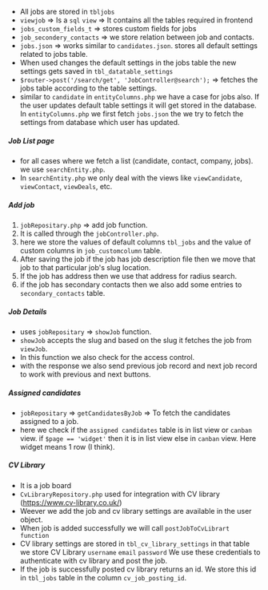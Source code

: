 - All jobs are stored in `tbljobs`
- `viewjob` => Is  a `sql` `view` => It contains all the tables required in frontend
- `jobs_custom_fields_t` => stores custom fields for jobs
- `job_secondery_contacts` => we store relation between job and contacts.
- `jobs.json` => works similar to `candidates.json`. stores all default settings related to jobs table. 
- When used changes the default settings in the jobs table the new settings gets saved in `tbl_datatable_settings` 
- `$router->post('/search/get', 'JobController@search');` => fetches the jobs table according to the table settings.
- similar to `candidate` in `entityColumns.php` we have a case for jobs also. If the user updates default table settings it will get stored in the database. In `entityColumns.php` we first fetch `jobs.json` the we try to fetch the settings from database which user has updated.
##### Job List page
- for all cases where we fetch a list (candidate, contact, company, jobs). we use `searchEntity.php`.
- In `searchEntity.php` we only deal with the views like `viewCandidate`, `viewContact`, `viewDeals`, etc.

##### Add job
1. `jobRepositary.php` => add job function.
2. It is called through the `jobController.php`.
3. here we store the values of default columns `tbl_jobs` and the value of custom columns in `job_customcolumn` table.
4. After saving the job if the job has job description file then we move that job to that particular job's slug location.
5. If the job has address then we use that address for radius search.
6. if the job has secondary contacts then we also add some entries to `secondary_contacts` table.
##### Job Details
- uses `jobRepositary` => `showJob` function.
- `showJob` accepts the slug and based on the slug it fetches the job from `viewJob`.
- In this function we also check for the access control. 
- with the response we also send previous job record and next job record to work with previous and next buttons.
##### Assigned candidates
- `jobRepositary` => `getCandidatesByJob` => To fetch the candidates assigned to a job.
- here we check if the `assigned candidates` table is in list view or `canban` view. if `$page == 'widget'` then it is in list view else in `canban` view. Here widget means 1 row (I think).

##### CV Library
- It is a job board
- `CvLibraryRepository.php` used for integration with CV library (https://www.cv-library.co.uk/)
- Weever we add the job and cv library settings are available in the user object.
- When job is added successfully we will call `postJobToCvLibrart function`
- CV library settings are stored in `tbl_cv_library_settings` in that table we store CV Library `username` `email` `password`  We use these credentials to authenticate with cv library and post the job. 
- If the job is successfully posted cv library returns an id. We store this id in `tbl_jobs` table in the column `cv_job_posting_id`.